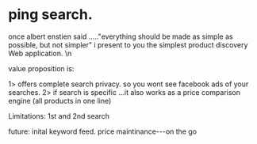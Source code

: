 # ping search.

once albert enstien said ....."everything should be made as simple as possible,  but not simpler" 
i present to you the simplest product discovery Web application. \n

value proposition is:


1> offers complete search privacy. so you wont see facebook ads of your searches. 
2> if search is specific ...it also works as a price comparison engine (all products in one line)


Limitations:
1st and 2nd search

future:
inital keyword feed.
price maintinance---on the go

